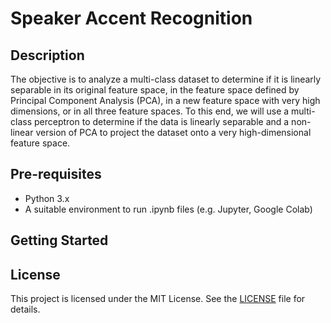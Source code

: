 # Speaker Accent Recognition

## Description

The objective is to analyze a multi-class dataset to determine if it is linearly separable in its original feature space, in the feature space defined by Principal Component Analysis (PCA), in a new feature space with very high dimensions, or in all three feature spaces. To this end, we will use a multi-class perceptron to determine if the data is linearly separable and a non-linear version of PCA to project the dataset onto a very high-dimensional feature space.

## Pre-requisites
- Python 3.x
- A suitable environment to run .ipynb files (e.g. Jupyter, Google Colab)

## Getting Started


## License

This project is licensed under the MIT License. See the [LICENSE](https://github.com/AutisMaxima/Address-Standardisation/blob/main/LICENSE) file for details.
